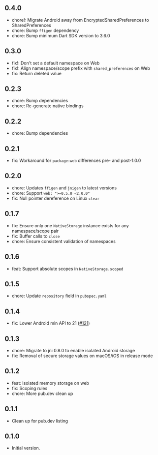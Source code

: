 ## 0.4.0

- chore!: Migrate Android away from EncryptedSharedPreferences to SharedPreferences
- chore: Bump `ffigen` dependency
- chore: Bump minimum Dart SDK version to 3.6.0

## 0.3.0

- fix!: Don't set a default namespace on Web
- fix!: Align namespace/scope prefix with `shared_preferences` on Web
- fix: Return deleted value

## 0.2.3

- chore: Bump dependencies
- chore: Re-generate native bindings

## 0.2.2

- chore: Bump dependencies

## 0.2.1

- fix: Workaround for `package:web` differences pre- and post-1.0.0

## 0.2.0

- chore: Updates `ffigen` and `jnigen` to latest versions
- chore: Support `web: ">=0.5.0 <2.0.0"`
- fix: Null pointer dereference on Linux `clear`

## 0.1.7

- fix: Ensure only one `NativeStorage` instance exists for any namespace/scope pair
- fix: Buffer calls to `close`
- chore: Ensure consistent validation of namespaces

## 0.1.6

- feat: Support absolute scopes in `NativeStorage.scoped`

## 0.1.5

- chore: Update `repository` field in `pubspec.yaml`

## 0.1.4

- fix: Lower Android min API to 21 ([#121](https://github.com/celest-dev/celest/issues/121))

## 0.1.3

- chore: Migrate to jni 0.8.0 to enable isolated Android storage
- fix: Removal of secure storage values on macOS/iOS in release mode

## 0.1.2

- feat: Isolated memory storage on web
- fix: Scoping rules
- chore: More pub.dev clean up

## 0.1.1

- Clean up for pub.dev listing

## 0.1.0

- Initial version.
